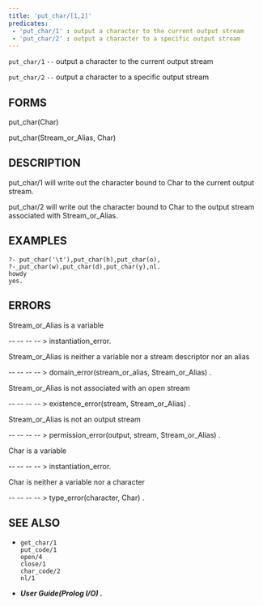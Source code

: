 ```yaml
---
title: 'put_char/[1,2]'
predicates:
 - 'put_char/1' : output a character to the current output stream
 - 'put_char/2' : output a character to a specific output stream
---
```

`put_char/1` `--` output a character to the current output stream

`put_char/2` `--` output a character to a specific output stream


## FORMS

put_char(Char)

put_char(Stream_or_Alias, Char)


## DESCRIPTION

put_char/1 will write out the character bound to Char to the current output stream.

put_char/2 will write out the character bound to Char to the output stream associated with Stream_or_Alias.


## EXAMPLES

```
?- put_char('\t'),put_char(h),put_char(o),
?-_put_char(w),put_char(d),put_char(y),nl.
howdy
yes.
```


## ERRORS

Stream_or_Alias is a variable

-- -- -- -- &gt; instantiation_error.

Stream_or_Alias is neither a variable nor a stream descriptor nor an alias

-- -- -- -- &gt; domain_error(stream_or_alias, Stream_or_Alias) .

Stream_or_Alias is not associated with an open stream

-- -- -- -- &gt; existence_error(stream, Stream_or_Alias) .

Stream_or_Alias is not an output stream

-- -- -- -- &gt; permission_error(output, stream, Stream_or_Alias) .

Char is a variable

-- -- -- -- &gt; instantiation_error.

Char is neither a variable nor a character

-- -- -- -- &gt; type_error(character, Char) .


## SEE ALSO

- `get_char/1`  
`put_code/1`  
`open/4`  
`close/1`  
`char_code/2`  
`nl/1`

- **_User Guide(Prolog I/O) ._**

